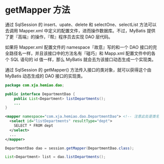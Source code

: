 # getMapper 方法


通过 SqlSession 的 insert、upate、delete 和 selectOne、selectList 方法可以去调用 Mapper.xml 中定义的配置文件，进而操作数据库。不过，MyBatis 提供了更『高端』的操作，『帮』程序员去实现 DAO 层代码。

如果将 Mapper.xml 配置文件的 namespace『故意』写的和一个 DAO 接口的完全路径名一样，并且该接口中的方法名有『碰巧』和 Mapp.xml 配置文件中的各个 SQL 语句的 id 值一样，那么 MyBatis 就会去为该接口动态生成一个实现类。

通过 SqlSession 的 getMapper() 方法传入接口的类对象，就可以获得这个由 MyBatis 动态生成的 DAO 接口的实现类。

```java
package com.xja.hemiao.dao;

public interface DepartmentDao {
    public List<Department> listDepartments();
    ...
}
```

```xml
<mapper namespace="com.xja.hemiao.dao.DepartmentDao"> <!-- 注意此处是类名，而不是包名 -->
  <select id="listDepartments" resultType="dept">
    SELECT * FROM dept
  </select>
  ...
</mapper>
```

```java
DepartmentDao dao = session.getMapper(DepartmentDao.class);

List<Department> list = dao.listDepartments();
```
